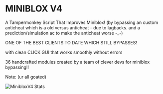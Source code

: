 # MINIBLOX V4
A Tampermonkey Script That Improves Miniblox! (by bypassing an custom anticheat which is a old versus anticheat - due to lagbacks. and a prediction/simulation ac to make the anticheat worse -_-)

ONE OF THE BEST CLIENTS TO DATE WHICH STILL BYPASSES!

with clean CLICK GUI that works smoothly without errors

36 handcrafted modules created by a team of clever devs for miniblox bypassing!!

Note: (ur all goated)

![MinibloxV4 Stats](https://gitmystat.vercel.app/repo?theme=dino&username=ModuleMaster64&repo=MinibloxV4)
